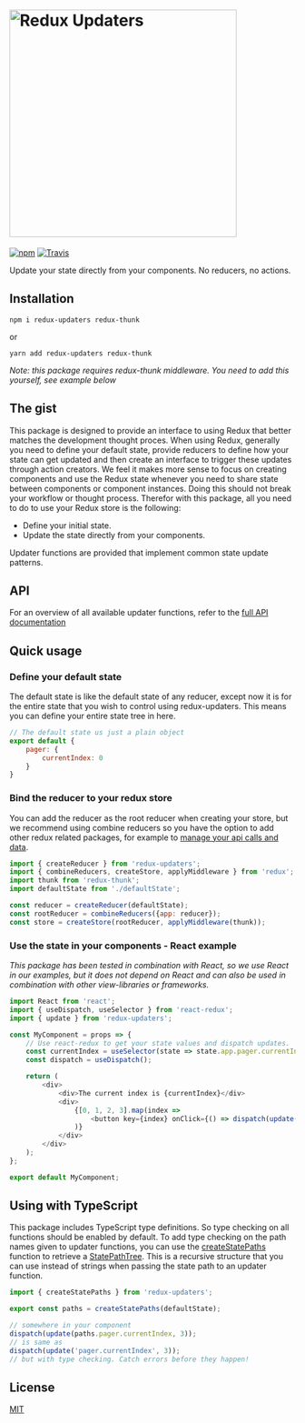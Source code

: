 # <img src="https://user-images.githubusercontent.com/19429291/69951420-83dc0900-14f5-11ea-8c6a-0ddbdd8ea7f9.png" alt="Redux Updaters" width="400" />

[![npm](https://img.shields.io/npm/v/redux-updaters.svg)](https://www.npmjs.com/package/redux-updaters)
[![Travis](https://img.shields.io/travis/oberonamsterdam/redux-updaters/master.svg)](https://travis-ci.org/oberonamsterdam/redux-updaters/)

Update your state directly from your components. No reducers,
no actions. 

## Installation

`npm i redux-updaters redux-thunk`

or

`yarn add redux-updaters redux-thunk`

*Note: this package requires redux-thunk middleware. You need to add this yourself, see example below*

## The gist

This package is designed to provide an interface to using Redux that better
matches the development thought proces. When using Redux, generally you
need to define your default state, provide reducers to define how your
state can get updated and then create an interface to trigger these updates
through action creators. We feel it makes more sense to focus on creating
components and use the Redux state whenever you need to share state between
components or component instances. Doing this should
not break your workflow or thought process. Therefor with this package, all 
you need to do to use your Redux store is the following:

* Define your initial state.
* Update the state directly from your components.

Updater functions are provided that implement common state update patterns.

## API

For an overview of all available updater functions, refer to the [full API documentation](api.md)

## Quick usage

### Define your default state
The default state is like the default state of any reducer, except now it is for the entire state that you wish to control using 
redux-updaters. This means you can define your entire state tree in here. 
```js
// The default state us just a plain object
export default {
    pager: {
        currentIndex: 0
    }
}
```

### Bind the reducer to your redux store

You can add the reducer as the root reducer when creating your store, but we 
recommend using combine reducers so you have the option to add other redux 
related packages, for example to [manage your api calls and data](https://github.com/oberonamsterdam/react-api-data).

```js
import { createReducer } from 'redux-updaters';
import { combineReducers, createStore, applyMiddleware } from 'redux';
import thunk from 'redux-thunk';
import defaultState from './defaultState';

const reducer = createReducer(defaultState);
const rootReducer = combineReducers({app: reducer});
const store = createStore(rootReducer, applyMiddleware(thunk));
```

### Use the state in your components - React example
*This package has been tested in combination with React, so we use React in our examples, but it does not depend on React and can 
also be used in combination with other view-libraries or frameworks.*
```js
import React from 'react';
import { useDispatch, useSelector } from 'react-redux';
import { update } from 'redux-updaters';

const MyComponent = props => {
    // Use react-redux to get your state values and dispatch updates.
    const currentIndex = useSelector(state => state.app.pager.currentIndex);
    const dispatch = useDispatch();

    return (
        <div>
            <div>The current index is {currentIndex}</div>
            <div>
                {[0, 1, 2, 3].map(index =>
                    <button key={index} onClick={() => dispatch(update('pager.currentIndex', index))}>{index}</button>,
                )}
            </div>
        </div>
    );
};

export default MyComponent;
```

## Using with TypeScript

This package includes TypeScript type definitions. So type checking on all functions should be enabled by default. To add 
type checking on the path names given to updater functions, you can use the [createStatePaths](api.md#createstatepaths)
function to retrieve a [StatePathTree](api.md#statepathtree). This is a recursive structure that you can use instead of
strings when passing the state path to an updater function. 

```js
import { createStatePaths } from 'redux-updaters';

export const paths = createStatePaths(defaultState);

// somewhere in your component
dispatch(update(paths.pager.currentIndex, 3));
// is same as
dispatch(update('pager.currentIndex', 3)); 
// but with type checking. Catch errors before they happen!

```

## License

[MIT](LICENSE)
